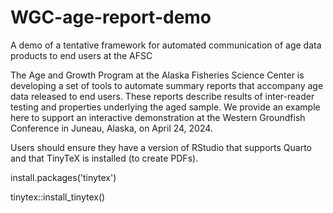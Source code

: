 # WGC-age-report-demo
A demo of a tentative framework for automated communication of age data products to end users at the AFSC


The Age and Growth Program at the Alaska Fisheries Science Center is developing a set of tools to automate summary reports that accompany age data released to end users. These reports describe results of inter-reader testing and properties underlying the aged sample. We provide an example here to support an interactive demonstration at the Western Groundfish Conference in Juneau, Alaska, on April 24, 2024.

Users should ensure they have a version of RStudio that supports Quarto and that TinyTeX is installed (to create PDFs).

install.packages('tinytex')

tinytex::install_tinytex()
